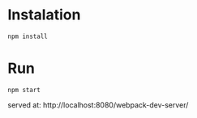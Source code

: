 # Instalation
`npm install`

# Run
`npm start`

served at:
http://localhost:8080/webpack-dev-server/
